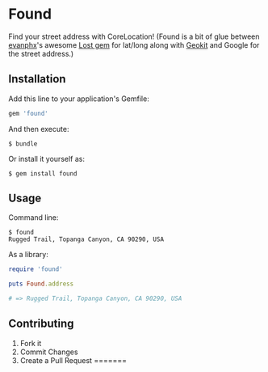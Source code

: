 # Found

Find your street address with CoreLocation! (Found is a bit of glue between [evanphx](https://github.com/evanphx)'s awesome [Lost gem](https://github.com/evanphx/lost) for lat/long along with [Geokit](http://geokit.rubyforge.org) and Google for the street address.)

## Installation

Add this line to your application's Gemfile:

```ruby
gem 'found'
```

And then execute:

`$ bundle`

Or install it yourself as:

`$ gem install found`

## Usage

Command line:

```
$ found
Rugged Trail, Topanga Canyon, CA 90290, USA
```
As a library:

```ruby
require 'found'

puts Found.address 

# => Rugged Trail, Topanga Canyon, CA 90290, USA
```

## Contributing

1. Fork it
2. Commit Changes
3. Create a Pull Request
=======